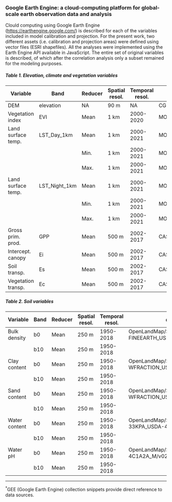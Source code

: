 ### Google Earth Engine: a cloud-computing platform for global-scale earth observation data and analysis

Clould computing using Google Earth Engine (https://earthengine.google.com/) is described for each of the variables included in model calibration and projection. For the present work, two different assets (i.e. calibration and projection areas) were defined using vector files (ESRI shapefiles). All the analyses were implemented using the Earth Engine API available in JavaScript. The entire set of original variables is described, of which after the correlation analysis only a subset remained for the modeling purposes.    

##### Table 1. Elevation, climate and vegetation variables 

|Variable          |Band             |Reducer      |Spatial resol. |Temporal resol. |GEE snippet<sup>*</sup> |   
|------------------|-----------------|-------------| --------------|--------------- |----------------------- |
|DEM               |elevation        |NA           |90 m           |NA              |CGIAR/SRTM90_V4         |
|Vegetation index  |EVI              |Mean         |1 km           |2000-2020       |MODIS/006/MOD13A2       |           |Global precip.    |precipitationCal |Anual mean   |0.1 deg.       |2000-2021	      |NASA/GPM_L3/IMERG_V06   |    
|Land surface temp.|LST_Day_1km      |Mean         |1 km           |2000-2021       |MODIS/006/MOD11A1       |
|                  |                 |Min.         |1 km           |2000-2021       |MODIS/006/MOD11A1       |
|                  |                 |Max.         |1 km           |2000-2021       |MODIS/006/MOD11A1       |
|Land surface temp.|LST_Night_1km    |Mean         |1 km           |2000-2021       |MODIS/006/MOD11A1       |
|                  |                 |Min.         |1 km           |2000-2021       |MODIS/006/MOD11A1       |
|                  |                 |Max.         |1 km           |2000-2021       |MODIS/006/MOD11A1       |
|Gross prim. prod. |GPP              |Mean         |500 m          |2002-2017       |CAS/IGSNRR/PML/V2       |
|Intercept. canopy |Ei               |Mean         |500 m          |2002-2017       |CAS/IGSNRR/PML/V2       |
|Soil transp.      |Es               |Mean         |500 m          |2002-2017       |CAS/IGSNRR/PML/V2       |
|Vegetation transp.|Ec               |Mean         |500 m          |2002-2017       |CAS/IGSNRR/PML/V2       |


##### Table 2. Soil variables   

|Variable          |Band             |Reducer      |Spatial resol. |Temporal resol. |GEE snippet<sup>*</sup> |   
|------------------|-----------------|-------------| --------------|--------------- |----------------------- |
|Bulk density      |b0               |Mean         |250 m          |1950-2018      |OpenLandMap/SOL/SOL_BULKDENS-FINEEARTH_USDA-4A1H_M/v02 |
|                  |b10              |Mean         |250 m          |1950-2018      | |
|Clay content      |b0               |Mean         |250 m          |1950-2018       |OpenLandMap/SOL/SOL_CLAY-WFRACTION_USDA-3A1A1A_M/v02 |
|                  |b10              |Mean         |250 m          |1950-2018      | |
|Sand content      |b0               |Mean         |250 m          |1950-2018 |OpenLandMap/SOL/SOL_SAND-WFRACTION_USDA-3A1A1A_M/v02 | 
|                  |b10              |Mean         |250 m          |1950-2018      | |
|Water content     |b0               |Mean         |250 m          |1950-2018 |OpenLandMap/SOL/SOL_WATERCONTENT-33KPA_USDA-4B1C_M/v01 |
|                  |b10              |Mean         |250 m          |1950-2018      | |
|Water pH          |b0               |Mean         |250 m          |1950-2018|OpenLandMap/SOL/SOL_PH-H2O_USDA-4C1A2A_M/v02 |
|                  |b10              |Mean         |250 m          |1950-2018      | | 

***
<sup>*</sup>GEE (Google Earth Engine) collection snippets provide direct reference to data sources.  
 